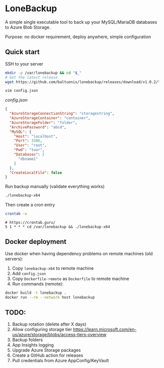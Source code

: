 # LoneBackup

A simple single executable tool to back up your MySQL/MariaDB databases to Azure Blob Storage.

Purpose: no docker requirement, deploy anywhere, simple configuration

## Quick start

SSH to your server

```bash
mkdir -p /var/lonebackup && cd "$_"
# Get the latest release
wget https://github.com/baltuonis/lonebackup/releases/download/v1.0.2/lonebackup-x64

vim config.json
```

*config.json*

```json
{
  "AzureStorageConnectionString": "storagestring",
  "AzureStorageContainer": "container",
  "AzureStorageFolder": "folder",
  "ArchivePassword": "abcd",
  "MySQL": {
    "Host": "localhost",
    "Port": 3306,
    "User": "root",
    "Pwd": "toor",
    "Databases": [
      "dbname1"
    ]
  },
  "CreateLocalFile": false
}
```

Run backup manually (validate everything works)

```bash
./lonebackup-x64 
```

Then create a cron entry

```bash
crontab -e
```

```crontab
# https://crontab.guru/
5 1 * * * cd /var/lonebackup && ./lonebackup-x64
```

## Docker deployment 

Use docker when having dependency problems on remote machines (old servers):

1. Copy `lonebackup-x64` to remote machine
2. Add `config.json`
3. Copy `Dockerfile-remote` as `Dockerfile` to remote machine
4. Run commands (remote):

```bash
docker build -t lonebackup . 
docker run --rm --network host lonebackup 
```

## TODO:

1. Backup rotation (delete after X days)
2. Allow configuring storage tier https://learn.microsoft.com/en-us/azure/storage/blobs/access-tiers-overview
2. Backup folders
3. App Insights logging
4. Upgrade Azure Storage packages
5. Create a GitHub action for releases
6. Pull credentials from Azure AppConfig/KeyVault
